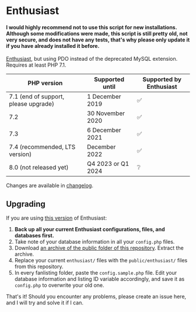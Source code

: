 # Enthusiast

#### I would highly recommend not to use this script for new installations. Although some modifications were made, this script is still pretty old, not very secure, and does not have any tests, that's why please only update it if you have already installed it before.

[Enthusiast](https://github.com/angelasabas/enthusiast), but using PDO instead of the deprecated MySQL extension. Requires at least PHP 7.1.

| PHP version | Supported until | Supported by Enthusiast |
|------------------------------------------|--------------------|-------------------------|
| 7.1 (end of support, please upgrade) | 1 December 2019 | :white_check_mark: |
| 7.2 | 30 November 2020 | :white_check_mark: |
| 7.3 | 6 December 2021 | :white_check_mark: |
| 7.4 (recommended, LTS version) | December 2022 | :white_check_mark: |
| 8.0 (not released yet) | Q4 2023 or Q1 2024 | :grey_question: |

Changes are available in [changelog](CHANGELOG.md).

## Upgrading

If you are using [this version](https://github.com/angelasabas/enthusiast) of Enthusiast:

1. **Back up all your current Enthusiast configurations, files, and databases first.**
2. Take note of your database information in all your `config.php` files.
3. Download [an archive of the public folder of this repository](https://gitlab.com/tfl-php-scripts/enthusiast/-/archive/master/enthusiast-master.zip?path=public). Extract the archive.
4. Replace your current `enthusiast/` files with the `public/enthusiast/` files from this repository.
5. In every fanlisting folder, paste the `config.sample.php` file. Edit your database information and listing ID variable accordingly, and save it as `config.php` to overwrite your old one.

That's it! Should you encounter any problems, please create an issue here, and I will try and solve it if I can.
